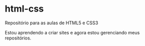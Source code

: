 # html-css
 Repositório para as aulas de HTML5 e CSS3

Estou aprendendo a criar sites e agora estou gerenciando meus repositórios.